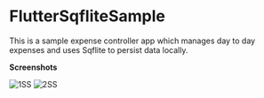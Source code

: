 # FlutterSqfliteSample
This is a sample expense controller app which manages day to day expenses and uses Sqflite to persist data locally.

**Screenshots**

![1SS](https://user-images.githubusercontent.com/40466166/103408579-13d10400-4b89-11eb-8cec-38874b146b41.png)
![2SS](https://user-images.githubusercontent.com/40466166/103408585-1b90a880-4b89-11eb-9ad2-d92effa52a26.png)

